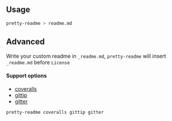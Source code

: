 Usage
---

```sh
pretty-readme > readme.md
```

Advanced
---

Write your custom readme in `_readme.md`, `pretty-readme` will insert `_readme.md` before `License`

#### Support options

- [coveralls](https://coveralls.io)
- [gittip](https://gratipay.com)
- [gitter](https://gitter.im)

```sh
pretty-readme coveralls gittip gitter
```
